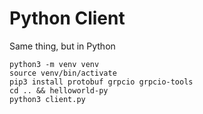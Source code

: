 # Python Client

Same thing, but in Python

```
python3 -m venv venv
source venv/bin/activate
pip3 install protobuf grpcio grpcio-tools
cd .. && helloworld-py
python3 client.py
```